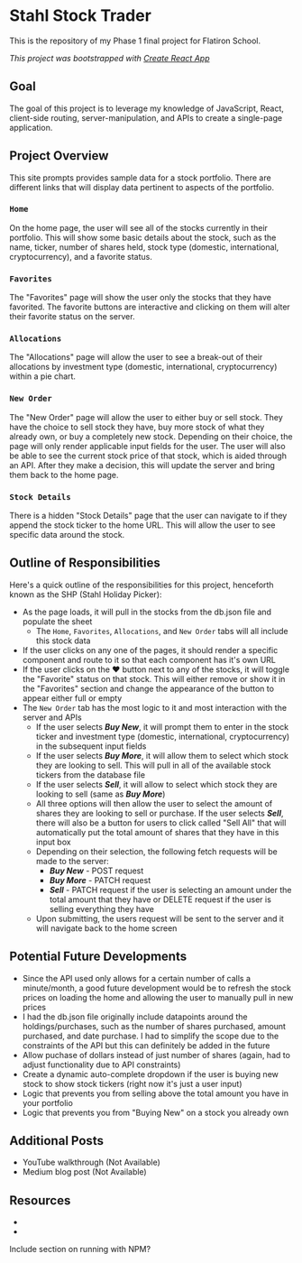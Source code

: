 # Stahl Stock Trader

This is the repository of my Phase 1 final project for Flatiron School.

*This project was bootstrapped with [Create React App](https://github.com/facebook/create-react-app)*

## Goal

The goal of this project is to leverage my knowledge of JavaScript, React, client-side routing, server-manipulation, and APIs to create a single-page application.

## Project Overview
This site prompts provides sample data for a stock portfolio. There are different links that will display data pertinent to aspects of the portfolio.

### `Home`
On the home page, the user will see all of the stocks currently in their portfolio. This will show some basic details about the stock, such as the name, ticker, number of shares held, stock type (domestic, international, cryptocurrency), and a favorite status. 

### `Favorites`
The "Favorites" page will show the user only the stocks that they have favorited. The favorite buttons are interactive and clicking on them will alter their favorite status on the server.

### `Allocations`
The "Allocations" page will allow the user to see a break-out of their allocations by investment type (domestic, international, cryptocurrency) within a pie chart.

### `New Order`
The "New Order" page will allow the user to either buy or sell stock. They have the choice to sell stock they have, buy more stock of what they already own, or buy a completely new stock. Depending on their choice, the page will only render applicable input fields for the user. The user will also be able to see the current stock price of that stock, which is aided through an API. After they make a decision, this will update the server and bring them back to the home page.

### `Stock Details`
There is a hidden "Stock Details" page that the user can navigate to if they append the stock ticker to the home URL. This will allow the user to see specific data around the stock.

## Outline of Responsibilities
Here's a quick outline of the responsibilities for this project, henceforth known as the SHP (Stahl Holiday Picker):
- As the page loads, it will pull in the stocks from the db.json file and populate the sheet
  - The `Home`, `Favorites`, `Allocations`, and `New Order` tabs will all include this stock data
- If the user clicks on any one of the pages, it should render a specific component and route to it so that each component has it's own URL
- If the user clicks on the ♥ button next to any of the stocks, it will toggle the "Favorite" status on that stock. This will either remove or show it in the "Favorites" section and change the appearance of the button to appear either full or empty
- The `New Order` tab has the most logic to it and most interaction with the server and APIs
  - If the user selects ***Buy New***, it will prompt them to enter in the stock ticker and investment type (domestic, international, cryptocurrency) in the subsequent input fields
  - If the user selects ***Buy More***, it will allow them to select which stock they are looking to sell. This will pull in all of the available stock tickers from the database file
  - If the user selects ***Sell***, it will allow to select which stock they are looking to sell (same as ***Buy More***)
  - All three options will then allow the user to select the amount of shares they are looking to sell or purchase. If the user selects ***Sell***, there will also be a button for users to click called "Sell All" that will automatically put the total amount of shares that they have in this input box
  - Depending on their selection, the following fetch requests will be made to the server:
    - ***Buy New*** - POST request
    - ***Buy More*** - PATCH request
    - ***Sell*** - PATCH request if the user is selecting an amount under the total amount that they have or DELETE request if the user is selling everything they have
  - Upon submitting, the users request will be sent to the server and it will navigate back to the home screen


## Potential Future Developments
- Since the API used only allows for a certain number of calls a minute/month, a good future development would be to refresh the stock prices on loading the home and allowing the user to manually pull in new prices
- I had the db.json file originally include datapoints around the holdings/purchases, such as the number of shares purchased, amount purchased, and date purchase. I had to simplify the scope due to the constraints of the API but this can definitely be added in the future
- Allow puchase of dollars instead of just number of shares (again, had to adjust functionality due to API constraints)
- Create a dynamic auto-complete dropdown if the user is buying new stock to show stock tickers (right now it's just a user input)
- Logic that prevents you from selling above the total amount you have in your portfolio
- Logic that prevents you from "Buying New" on a stock you already own

## Additional Posts
- YouTube walkthrough (Not Available)
- Medium blog post (Not Available)

## Resources
- 
- 

Include section on running with NPM?